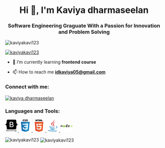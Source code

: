 <h1 align="center">Hi 👋, I'm Kaviya dharmaseelan</h1>
<h3 align="center">Software Engineering Graguate With a Passion for Innovation and Problem Solving</h3>

<p align="left"> <img src="https://komarev.com/ghpvc/?username=kaviyakavi123&label=Profile%20views&color=0e75b6&style=flat" alt="kaviyakavi123" /> </p>

<p align="left"> <a href="https://github.com/ryo-ma/github-profile-trophy"><img src="https://github-profile-trophy.vercel.app/?username=kaviyakavi123" alt="kaviyakavi123" /></a> </p>

- 🌱 I’m currently learning **frontend course**

- 📫 How to reach me **idkaviya05@gmail.com**

<h3 align="left">Connect with me:</h3>
<p align="left">
<a href="https://linkedin.com/in/kaviya dharmaseelan" target="blank"><img align="center" src="https://raw.githubusercontent.com/rahuldkjain/github-profile-readme-generator/master/src/images/icons/Social/linked-in-alt.svg" alt="kaviya dharmaseelan" height="30" width="40" /></a>
</p>

<h3 align="left">Languages and Tools:</h3>
<p align="left"> <a href="https://getbootstrap.com" target="_blank" rel="noreferrer"> <img src="https://raw.githubusercontent.com/devicons/devicon/master/icons/bootstrap/bootstrap-plain-wordmark.svg" alt="bootstrap" width="40" height="40"/> </a> <a href="https://www.w3schools.com/css/" target="_blank" rel="noreferrer"> <img src="https://raw.githubusercontent.com/devicons/devicon/master/icons/css3/css3-original-wordmark.svg" alt="css3" width="40" height="40"/> </a> <a href="https://www.w3.org/html/" target="_blank" rel="noreferrer"> <img src="https://raw.githubusercontent.com/devicons/devicon/master/icons/html5/html5-original-wordmark.svg" alt="html5" width="40" height="40"/> </a> <a href="https://www.java.com" target="_blank" rel="noreferrer"> <img src="https://raw.githubusercontent.com/devicons/devicon/master/icons/java/java-original.svg" alt="java" width="40" height="40"/> </a> <a href="https://nodejs.org" target="_blank" rel="noreferrer"> <img src="https://raw.githubusercontent.com/devicons/devicon/master/icons/nodejs/nodejs-original-wordmark.svg" alt="nodejs" width="40" height="40"/> </a> </p>

<p><img align="left" src="https://github-readme-stats.vercel.app/api/top-langs?username=kaviyakavi123&show_icons=true&locale=en&layout=compact" alt="kaviyakavi123" /></p>

<p>&nbsp;<img align="center" src="https://github-readme-stats.vercel.app/api?username=kaviyakavi123&show_icons=true&locale=en" alt="kaviyakavi123" /></p>
